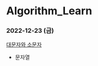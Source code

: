 # Algorithm_Learn
### 2022-12-23 (금)
[대문자와 소문자](https://school.programmers.co.kr/learn/courses/30/lessons/120893)
- 문자열
